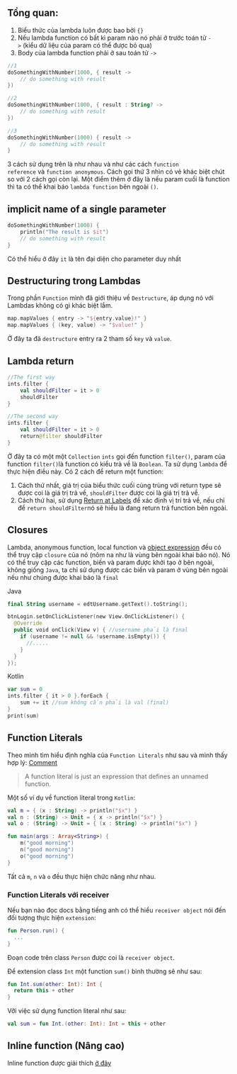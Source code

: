 ## Tổng quan:

1.  Biểu thức của lambda luôn được bao bởi `{}`
2.  Nếu lambda function có bất kì param nào nó phải ở trước toán tử `->` (kiểu dữ liệu của param có thể được bỏ qua)
3.  Body của lambda function phải ở sau toán tử `->`

```kotlin
//1
doSomethingWithNumber(1000, { result ->
    // do something with result
})

//2
doSomethingWithNumber(1000, { result : String? ->
    // do something with result
})

//3
doSomethingWithNumber(1000) { result ->
    // do something with result
}

```

3 cách sử dụng trên là như nhau và như các cách `function reference` và `function anonymous`. Cách gọi thứ 3 nhìn có vẻ khác biệt chút so với 2 cách gọi còn lại. Một điểm thêm ở đây là nếu param cuối là function thì ta có thể khai báo `lambda function` bên ngoài `()`.

## implicit name of a single parameter

```kotlin
doSomethingWithNumber(1000) {
    println("The result is $it")
    // do something with result
}

```

Có thể hiểu ở đây `it` là tên đại diện cho parameter duy nhất

## Destructuring trong Lambdas

Trong phần `Function` mình đã giới thiệu về `Destructure`, áp dụng nó với Lambdas không có gì khác biệt lắm.

```kotlin
map.mapValues { entry -> "${entry.value}!" }
map.mapValues { (key, value) -> "$value!" }

```

Ở đây ta đã `destructure` entry ra 2 tham số `key` và `value`.

## Lambda return

```kotlin
//The first way
ints.filter {
    val shouldFilter = it > 0
    shouldFilter
}

//The second way
ints.filter {
    val shouldFilter = it > 0
    return@filter shouldFilter
}

```

Ở đây ta có một một `Collection` `ints` gọi đến function `filter()`, param của function `filter()`là function có kiểu trả về là `Boolean`. Ta sử dụng `lambda` để thực hiện điều này. Có 2 cách để return một function:

1.  Cách thứ nhất, giá trị của biểu thức cuối cùng trùng với return type sẽ được coi là giá trị trả về, `shouldFilter` được coi là giá trị trả về.
2.  Cách thứ hai, sử dụng [Return at Labels](https://kotlinlang.org/docs/reference/returns.html#return-at-labels) để xác định vị trí trả về, nếu chỉ để `return shouldFilter`nó sẽ hiểu là đang return trả function bên ngoài.

## Closures

Lambda, anonymous function, local function và [object expression](https://kotlinlang.org/docs/reference/object-declarations.html#object-expressions) đều có thể truy cập `closure` của nó (nôm na như là vùng bên ngoài khai báo nó). Nó có thể truy cập các function, biến và param được khởi tạo ở bên ngoài, không giống `Java`, ta chỉ sử dụng được các biến và param ở vùng bên ngoài nếu như chúng được khai báo là `final`

Java

```kotlin
final String username = edtUsername.getText().toString();

btnLogin.setOnClickListener(new View.OnClickListener() {
  @Override
  public void onClick(View v) { //username phải là final
    if (username != null && !username.isEmpty()) {
      //.....
    }
  }
});

```

Kotlin

```kotlin
var sum = 0
ints.filter { it > 0 }.forEach {
    sum += it //sum không cần phải là val (final)
}
print(sum)

```

## Function Literals

Theo mình tìm hiểu định nghĩa của `Function Literals` như sau và mình thấy hợp lý: [Comment](https://stackoverflow.com/questions/12314905/exact-meaning-of-function-literal-in-javascript)

> A function literal is just an expression that defines an unnamed function.

Một số ví dụ về function literal trong `Kotlin`:

```kotlin
val m = { (x : String) -> println("$x") }
val n : (String) -> Unit = { x -> println("$x") }
val o : (String) -> Unit = { (x : String) -> println("$x") }

fun main(args : Array<String>) {
    m("good morning")
    n("good morning")
    o("good morning")
}

```

Tất cả `m`, `n` và `o` đều thực hiện chức năng như nhau.

### Function Literals với receiver

Nếu bạn nào đọc docs bằng tiếng anh có thể hiểu `receiver object` nói đến đối tượng thực hiện `extension`:

```kotlin
fun Person.run() {
  ...
}

```

Đoạn code trên class `Person` được coi là `receiver object`.

Để extension class `Int` một function `sum()` bình thường sẽ như sau:

```kotlin
fun Int.sum(other: Int): Int {
  return this + other
}

```

Vỡi việc sử dụng function literal như sau:

```kotlin
val sum = fun Int.(other: Int): Int = this + other

```

## Inline function (Nâng cao)

Inline function được giải thích [ở đây](/kotlin/kotlin_inline_function)